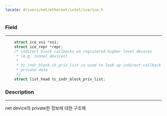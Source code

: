 ```yaml
---
locate: drivers/net/ethernet/intel/ice/ice.h
---
```

### Field

---

```C
	struct ice_vsi *vsi;
	struct ice_repr *repr;
	/* indirect block callbacks on registered higher level devices
	 * (e.g. tunnel devices)
	 *
	 * tc_indr_block_cb_priv_list is used to look up indirect callback
	 * private data
	 */
	struct list_head tc_indr_block_priv_list;
```

  

### Description

---

net device의 private한 정보에 대한 구조체